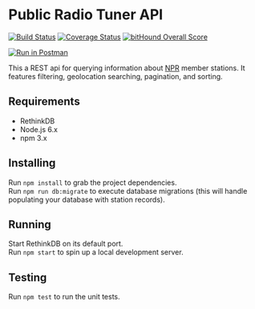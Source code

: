 # Public Radio Tuner API

[![Build Status](https://travis-ci.org/openbroadcasting/api.svg?branch=master)](https://travis-ci.org/openbroadcasting/api)
[![Coverage Status](https://coveralls.io/repos/github/openbroadcasting/api/badge.svg?branch=master)](https://coveralls.io/github/openbroadcasting/api?branch=master)
[![bitHound Overall Score](https://www.bithound.io/github/openbroadcasting/api/badges/score.svg)](https://www.bithound.io/github/openbroadcasting/api)

[![Run in Postman](https://run.pstmn.io/button.svg)](https://app.getpostman.com/run-collection/a66c9fc83d5c8395bd22#?env%5Bproduction%5D=W3sidHlwZSI6InRleHQiLCJlbmFibGVkIjp0cnVlLCJrZXkiOiJwYmlfZW5kcG9pbnQiLCJ2YWx1ZSI6Imh0dHA6Ly9wdWJsaWMtcmFkaW8tYXBpLmhlcm9rdWFwcC5jb20ifV0=)

This a REST api for querying information about [NPR](http://npr.org) member stations. It features filtering, geolocation searching, pagination, and sorting.

## Requirements

- RethinkDB
- Node.js 6.x
- npm 3.x

## Installing

Run `npm install` to grab the project dependencies.   
Run `npm run db:migrate` to execute database migrations (this will handle populating your database with station records).

## Running

Start RethinkDB on its default port.   
Run `npm start` to spin up a local development server.

## Testing

Run `npm test` to run the unit tests.
